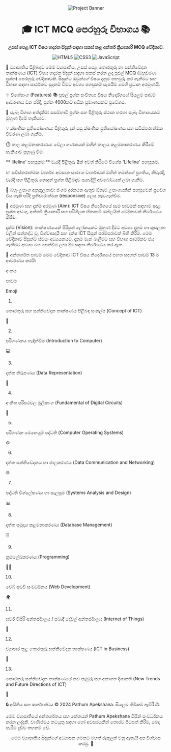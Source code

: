 <div align="center">
<img src="https://img.shields.io/badge/Pathum%20Apekshana-ICT%20MCQ%20App-blue?style=for-the-badge&logo=github" alt="Project Banner">
<h1>🎓 ICT MCQ පෙරහුරු විභාගය 📚</h1>
<p>
<strong>උසස් පෙළ ICT විෂය හදාරන සිසුන් සඳහා සකස් කළ අන්තර් ක්‍රියාකාරී MCQ වේදිකාව.</strong>
</p>

<p>
<img src="https://img.shields.io/badge/HTML5-E34F26?style=for-the-badge&logo=html5&logoColor=white" alt="HTML5">
<img src="https://img.shields.io/badge/CSS3-1572B6?style=for-the-badge&logo=css3&logoColor=white" alt="CSS3">
<img src="https://img.shields.io/badge/JavaScript-F7DF1E?style=for-the-badge&logo=javascript&logoColor=black" alt="JavaScript">
</p>
</div>

🚀 ව්‍යාපෘතිය පිළිබඳව
මෙම ව්‍යාපෘතිය, උසස් පෙළ තොරතුරු හා සන්නිවේදන තාක්ෂණය (ICT) විෂය හදාරන සිසුන් සඳහා සකස් කරන ලද පුළුල් MCQ (බහුවරණ ප්‍රශ්න) පෙරහුරු වේදිකාවකි. සිසුන්ට ඔවුන්ගේ විෂය දැනුම තහවුරු කර ගැනීමට සහ විභාග සඳහා සාර්ථකව සූදානම් වීමට අවශ්‍ය පහසුකම් සැපයීම මෙහි ප්‍රධාන අරමුණයි.

✨ විශේෂාංග (Features)
📚 පුළුල් ප්‍රශ්න සංචිතය: විෂය නිර්දේශයේ සියලුම පාඩම් ආවරණය වන පරිදි, ප්‍රශ්න 4000කට අධික ප්‍රමාණයකට ප්‍රවේශය.

🎲 සැබෑ විභාග අත්දැකීම: සසම්භාවී ප්‍රශ්න සහ පිළිතුරු ස්ථාන හරහා සැබෑ විභාගයකට මුහුණ දීමේ හැකියාව.

💡 ක්ෂණික ප්‍රතිපෝෂණය: පිළිතුරු දුන් පසු ක්ෂණික ප්‍රතිපෝෂණය සහ සවිස්තරාත්මක විවරණ ලබා ගැනීම.

⏱️ කාල කළමනාකරණය: වේලා ගණකයක් මඟින් කාලය කළමනාකරණය කිරීමේ හැකියාව පුහුණු වීම.

** lifeline' පහසුකම:** වැරදි පිළිතුරු 2ක් ඉවත් කිරීමේ විශේෂ 'Lifeline' පහසුකම.

📈 සවිස්තරාත්මක වාර්තා: අවසාන සාරාංශ වාර්තාවක් මඟින් තමන්ගේ ප්‍රගතිය, නිවැරදි, වැරදි සහ පිළිතුරු නොදුන් ප්‍රශ්න පිළිබඳව පැහැදිලි අවබෝධයක් ලබා ගැනීම.

📱 බහු-උපාංග අනුකූලතාව: ජංගම දුරකථන ඇතුළු ඕනෑම උපාංගයකින් පහසුවෙන් ප්‍රවේශ විය හැකි පරිදි ප්‍රතිචාරාත්මක (responsive) ලෙස හැඩගැන්වීම.

🎯 අරමුණ සහ දැක්ම
අරමුණ (Aim):
ICT විෂය නිර්දේශයේ සෑම පාඩමක් සඳහාම අදාළ ප්‍රශ්න අඩංගු, අන්තර් ක්‍රියාකාරී සහ පරිශීලක හිතකාමී ඔන්ලයින් වේදිකාවක් නිර්මාණය කිරීම.

දැක්ම (Vision):
තාක්ෂණයෙන් පිරිපුන් ලෝකයකට මුහුණ දීමට අවශ්‍ය දැනුම හා කුසලතා වලින් සන්නද්ධ වූ, විශ්වාසදායී සහ දක්ෂ ICT සිසුන් පරම්පරාවක් බිහි කිරීම. මෙම වේදිකාව සිසුන්ට ස්වයං අධ්‍යයනයට, දැනුම මැන බැලීමට සහ විභාග සාර්ථකව ජය ගැනීමට අවශ්‍ය මග පෙන්වීම ලබා දීම සඳහා නිර්මාණය කර ඇත.

📖 අන්තර්ගත පාඩම්
මෙම වේදිකාව ICT විෂය නිර්දේශයේ පහත සඳහන් පාඩම් 13 ම ආවරණය කරයි:

අංකය

පාඩම

Emoji

1.

තොරතුරු සහ සන්නිවේදන තාක්ෂණය පිළිබඳ සංකල්ප (Concept of ICT)

🧠

2.

පරිගණකය හැඳින්වීම (Introduction to Computer)

💻

3.

දත්ත නිරූපණය (Data Representation)

🔢

4.

අංකිත පරිපථවල මූලිකාංග (Fundamental of Digital Circuits)

🔌

5.

පරිගණක මෙහෙයුම් පද්ධති (Computer Operating Systems)

⚙️

6.

දත්ත සන්නිවේදනය හා ජාලකරණය (Data Communication and Networking)

🌐

7.

පද්ධති විශ්ලේෂණය හා සැලසුම (Systems Analysis and Design)

📊

8.

දත්ත සමුදාය කළමනාකරණය (Database Management)

🗄️

9.

ක්‍රමලේඛකරණය (Programming)

🧑‍💻

10.

වෙබ් අඩවි සංවර්ධනය (Web Development)

🌍

11.

සර්ව විසිරි අන්තර්ජාලය / සබැඳි දේවල් අන්තර්ජාලය (Internet of Things)

📡

12.

ව්‍යාපාර තුළ තොරතුරු සන්නිවේදන තාක්ෂණය (ICT in Business)

💼

13.

තොරතුරු සන්නිවේදන තාක්ෂණයේ නව නැඹුරු සහ අනාගත දිශානති (New Trends and Future Directions of ICT)

🚀

🔒 අයිතිය සහ කර්තෘත්වය
© 2024 Pathum Apekshana. සියලුම හිමිකම් ඇවිරිණි.

මෙම ව්‍යාපෘතියේ අන්තර්ගතය සහ කේතයන් Pathum Apekshana විසින් සංවර්ධනය කරන ලද්දකි. වාණිජමය කටයුතු සඳහා හෝ අවසරයකින් තොරව පිටපත් කිරීම, බෙදා හැරීම දැඩිව තහනම් වේ.

<div align="center">
<p>මෙම ව්‍යාපෘතිය සිසුන්ගේ අධ්‍යාපන ගමනට මහත් රුකුලක් වනු ඇතැයි අප විශ්වාස කරමු. 🎉</p>
</div>
